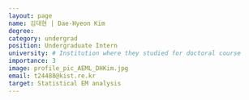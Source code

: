 ```yaml
---
layout: page
name: 김대현 | Dae-Hyeon Kim
degree:
category: undergrad
position: Undergraduate Intern
university: # Institution where they studied for doctoral course
importance: 3
image: profile_pic_AEML_DHKim.jpg
email: t24488@kist.re.kr
target: Statistical EM analysis
---
```

